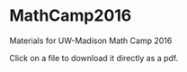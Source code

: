 # MathCamp2016
Materials for UW-Madison Math Camp 2016

Click on a file to download it directly as a pdf. 
